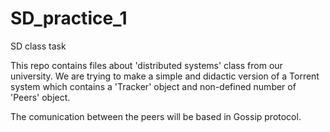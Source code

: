 # SD_practice_1
SD class task

This repo contains files about 'distributed systems' class from our university. 
We are trying to make a simple and didactic version of a Torrent system which 
contains a 'Tracker' object and non-defined number of 'Peers' object.

The comunication between the peers will be based in Gossip protocol.
